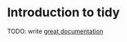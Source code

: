 # Introduction to tidy

TODO: write [great documentation](http://jacobian.org/writing/what-to-write/)
